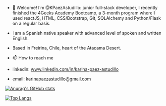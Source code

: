 - 👋 Welcome! I’m @KPaezAstudillo: junior full-stack developer, I recently finished the 4Geeks Academy Bootcamp, a 3-month program where I used reactJS, HTML, CSS/Bootstrap, Git, SQLAlchemy and Python/Flask on a regular basis.

- I am a Spanish native speaker with advanced level of spoken and written English.

- Based in Freirina, Chile, heart of the Atacama Desert.

- 📫 How to reach me
- linkedin:  www.linkedin.com/in/karina-paez-astudillo
- email: karinapaezastudillo@gmail.com

[![Anurag's GitHub stats](https://github-readme-stats.vercel.app/api?username=KPaezAstudillo)](https://github.com/anuraghazra/github-readme-stats)

[![Top Langs](https://github-readme-stats.vercel.app/api/top-langs/?username=KPaezAstudillo)](https://github.com/anuraghazra/github-readme-stats)
